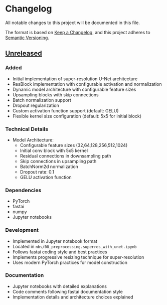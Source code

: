 # Changelog

All notable changes to this project will be documented in this file.

The format is based on [Keep a Changelog](https://keepachangelog.com/en/1.0.0/),
and this project adheres to [Semantic Versioning](https://semver.org/spec/v2.0.0.html).

## [Unreleased]

### Added
- Initial implementation of super-resolution U-Net architecture
- ResBlock implementation with configurable activation and normalization
- Dynamic model architecture with configurable feature sizes
- Upsampling blocks with skip connections
- Batch normalization support
- Dropout regularization
- Custom activation function support (default: GELU)
- Flexible kernel size configuration (default: 5x5 for initial block)

### Technical Details
- Model Architecture:
  - Configurable feature sizes (32,64,128,256,512,1024)
  - Initial conv block with 5x5 kernel
  - Residual connections in downsampling path
  - Skip connections in upsampling path
  - BatchNorm2d normalization
  - Dropout rate: 0.1
  - GELU activation function

### Dependencies
- PyTorch
- fastai
- numpy
- Jupyter notebooks

### Development
- Implemented in Jupyter notebook format
- Located in `nbs/08_preprocessing.superres_with_unet.ipynb`
- Follows fastai coding style and best practices
- Implements progressive resizing technique for super-resolution
- Uses modern PyTorch practices for model construction

### Documentation
- Jupyter notebooks with detailed explanations
- Code comments following fastai documentation style
- Implementation details and architecture choices explained

[Unreleased]: https://github.com/hasangoni/fastai_course22p2/tree/master